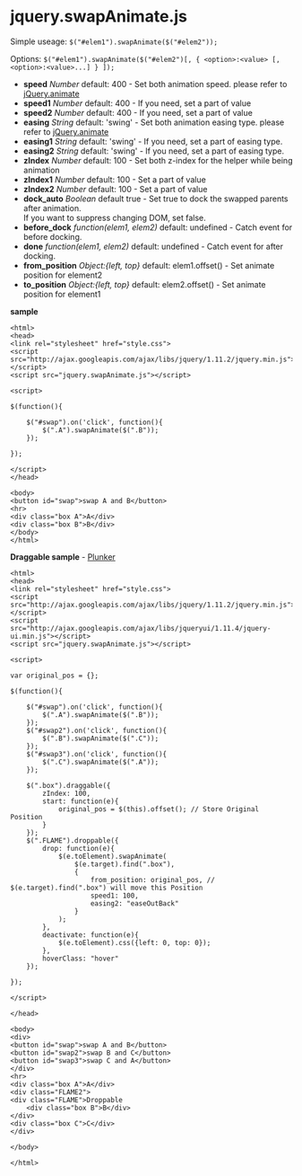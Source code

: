 # jquery.swapAnimate.js

Simple useage:
``$("#elem1").swapAnimate($("#elem2"));``

Options:
``$("#elem1").swapAnimate($("#elem2")[, { <option>:<value> [, <option>:<value>...] } ]);``

- **speed** *Number* default: 400 - Set both animation speed. please refer to [jQuery.animate](http://api.jquery.com/animate/)
- **speed1** *Number* default: 400 - If you need, set a part of value
- **speed2** *Number* default: 400 - If you need, set a part of value
- **easing** *String* default: 'swing' - Set both animation easing type. please refer to [jQuery.animate](http://api.jquery.com/animate/)
- **easing1** *String* default: 'swing' - If you need, set a part of easing type.
- **easing2** *String* default: 'swing' - If you need, set a part of easing type.
- **zIndex** *Number* default: 100 - Set both z-index for the helper while being animation
- **zIndex1** *Number* default: 100 - Set a part of value
- **zIndex2** *Number* default: 100 - Set a part of value
- **dock_auto** *Boolean* default true - Set true to dock the swapped parents after animation.<br>If you want to suppress changing DOM, set false.
- **before_dock** *function(elem1, elem2)* default: undefined - Catch event for before docking.
- **done** *function(elem1, elem2)* default: undefined - Catch event for after docking.
- **from_position** *Object:{left, top}* default: elem1.offset() - Set animate position for element2
- **to_position** *Object:{left, top}* default: elem2.offset() - Set animate position for element1

**sample**

```html:
<html>
<head>
<link rel="stylesheet" href="style.css">
<script src="http://ajax.googleapis.com/ajax/libs/jquery/1.11.2/jquery.min.js"></script>
<script src="jquery.swapAnimate.js"></script>

<script>

$(function(){

	$("#swap").on('click', function(){
		$(".A").swapAnimate($(".B"));
	});

});

</script>
</head>

<body>
<button id="swap">swap A and B</button>
<hr>
<div class="box A">A</div>
<div class="box B">B</div>
</body>
</html>
```

**Draggable sample** - [Plunker](http://embed.plnkr.co/XMB4UK/)

```html:
<html>
<head>
<link rel="stylesheet" href="style.css">
<script src="http://ajax.googleapis.com/ajax/libs/jquery/1.11.2/jquery.min.js"></script>
<script src="http://ajax.googleapis.com/ajax/libs/jqueryui/1.11.4/jquery-ui.min.js"></script>
<script src="jquery.swapAnimate.js"></script>

<script>

var original_pos = {};

$(function(){

	$("#swap").on('click', function(){
		$(".A").swapAnimate($(".B"));
	});
	$("#swap2").on('click', function(){
		$(".B").swapAnimate($(".C"));
	});
	$("#swap3").on('click', function(){
		$(".C").swapAnimate($(".A"));
	});

	$(".box").draggable({
		zIndex: 100,
		start: function(e){
			original_pos = $(this).offset(); // Store Original Position
		}
	});
	$(".FLAME").droppable({
		drop: function(e){
			$(e.toElement).swapAnimate(
				$(e.target).find(".box"),
				{
					from_position: original_pos, // $(e.target).find(".box") will move this Position
					speed1: 100,
					easing2: "easeOutBack"
				}
			);
		},
		deactivate: function(e){
			$(e.toElement).css({left: 0, top: 0});
		},
		hoverClass: "hover"
	});

});

</script>

</head>

<body>
<div>
<button id="swap">swap A and B</button>
<button id="swap2">swap B and C</button>
<button id="swap3">swap C and A</button>
</div>
<hr>
<div class="box A">A</div>
<div class="FLAME2">
<div class="FLAME">Droppable
	<div class="box B">B</div>
</div>
<div class="box C">C</div>
</div>

</body>

</html>
```
